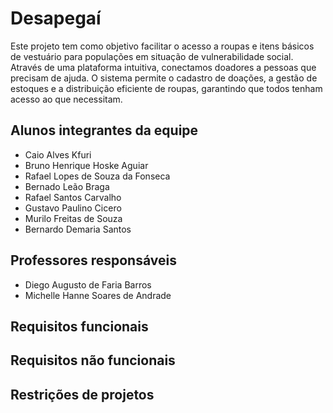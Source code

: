 # Desapegaí

Este projeto tem como objetivo facilitar o acesso a roupas e itens básicos de vestuário para populações em situação de vulnerabilidade social. Através de uma plataforma intuitiva, conectamos doadores 
a pessoas que precisam de ajuda. O sistema permite o cadastro de doações, a gestão de estoques e a distribuição eficiente de roupas, garantindo que todos tenham acesso ao que necessitam.

## Alunos integrantes da equipe

* Caio Alves Kfuri
* Bruno Henrique Hoske Aguiar
* Rafael Lopes de Souza da Fonseca
* Bernado Leão Braga
* Rafael Santos Carvalho
* Gustavo Paulino Cicero
* Murilo Freitas de Souza
* Bernardo Demaria Santos

## Professores responsáveis

* Diego Augusto de Faria Barros
* Michelle Hanne Soares de Andrade


## Requisitos funcionais

## Requisitos não funcionais

## Restrições de projetos
